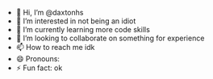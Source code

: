 - 👋 Hi, I’m @daxtonhs
- 👀 I’m interested in not being an idiot
- 🌱 I’m currently learning more code skills
- 💞️ I’m looking to collaborate on something for experience
- 📫 How to reach me idk
- 😄 Pronouns: 
- ⚡ Fun fact: ok

<!---
daxtonhs/daxtonhs is a ✨ special ✨ repository because its `README.md` (this file) appears on your GitHub profile.
You can click the Preview link to take a look at your changes.
--->
